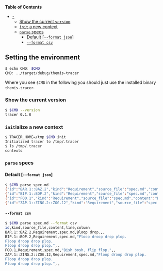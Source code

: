 <!-- markdown-toc start - Don't edit this section. Run M-x markdown-toc-refresh-toc -->
**Table of Contents**

- [-](#-)
    - [Show the current `version`](#show-the-current-version)
    - [`init` a new context](#init-a-new-context)
    - [`parse` specs](#parse-specs)
        - [Default [`--format json`]](#default---format-json)
        - [`--format csv`](#--format-csv)

<!-- markdown-toc end -->

## Setting the environment

<!-- TODO replace by adding the executable to the path -->
<!-- $MDX set-CMD=../target/debug/themis-tracer -->
```sh
$ echo CMD: $CMD
CMD: ../target/debug/themis-tracer
```

Where you see `$CMD` in the following you should just use the installed binary
`themis-tracer`.

### Show the current version

```sh
$ $CMD --version
tracer 0.1.0
```

### `init`ialize a new context

```sh
$ TRACER_HOME=/tmp $CMD init
Initialized tracer to /tmp/.tracer
$ ls /tmp/.tracer
contexts
```

### `parse` specs

#### Default [`--format json`]

```sh
$ $CMD parse spec.md
{"id":"BAR.1::BAZ.2","kind":"Requirement","source_file":"spec.md","content":"Bloop drop.","line":null,"column":null}
{"id":"BIP.1::BOP.2","kind":"Requirement","source_file":"spec.md","content":"Floop droop drop plop.\nFloop droop drop plop.\nFloop droop drop plop.","line":null,"column":null}
{"id":"FOO.1","kind":"Requirement","source_file":"spec.md","content":"Bish bosh, flip flop.","line":null,"column":null}
{"id":"ZAP.1::ZING.2::ZOG.12","kind":"Requirement","source_file":"spec.md","content":"Floop droop drop plop.\nFloop droop drop plop.\nFloop droop drop plop.","line":null,"column":null}
```

#### `--format csv`

```sh
$ $CMD parse spec.md --format csv
id,kind,source_file,content,line,column
BAR.1::BAZ.2,Requirement,spec.md,Bloop drop.,,
BIP.1::BOP.2,Requirement,spec.md,"Floop droop drop plop.
Floop droop drop plop.
Floop droop drop plop.",,
FOO.1,Requirement,spec.md,"Bish bosh, flip flop.",,
ZAP.1::ZING.2::ZOG.12,Requirement,spec.md,"Floop droop drop plop.
Floop droop drop plop.
Floop droop drop plop.",,
```
